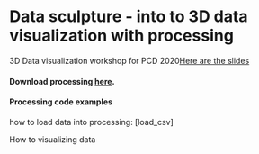 # Data sculpture - into to 3D data visualization with processing

3D Data visualization workshop for PCD 2020[Here are the slides](https://docs.google.com/presentation/d/1rI0s8V77Z5p4Fdmn1ZCqGSkGORa2hp6_js-H1kPYTaM/edit?usp=sharing) 

#### Download processing [here](https://processing.org/download/).

#### Processing code examples 
how to load data into processing: [load_csv]

How to visualizing data 